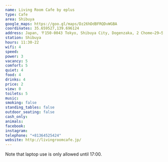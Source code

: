 ```yaml
---
name: Living Room Cafe by eplus
type: Cafe
area: Shibuya
google_maps: https://goo.gl/maps/Dz26hDdBFRQDvWGBA
coordinates: 35.659527,139.696124
address: Japan, 〒150-0043 Tokyo, Shibuya City, Dogenzaka, 2 Chome−29−5 渋谷プライム 5階
station: Shibuya
hours: 11:30-22
wifi: 4
speed: 
power: 3
vacancy: 5
comfort: 5
quiet: 4
food: 4
drinks: 4
price: 2
view: 0
toilets: 5
music: 
smoking: false
standing_tables: false
outdoor_seating: false
cash_only: 
animals: 
facebook: 
instagram: 
telephone: "+81364525424"
website: http://livingroomcafe.jp/
---
```


Note that laptop use is only allowed until 17:00.
